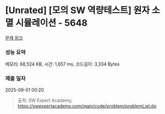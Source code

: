 # [Unrated] [모의 SW 역량테스트] 원자 소멸 시뮬레이션 - 5648 

[문제 링크](https://swexpertacademy.com/main/code/problem/problemDetail.do?contestProbId=AWXRFInKex8DFAUo) 

### 성능 요약

메모리: 68,524 KB, 시간: 1,657 ms, 코드길이: 3,334 Bytes

### 제출 일자

2025-09-01 00:20



> 출처: SW Expert Academy, https://swexpertacademy.com/main/code/problem/problemList.do